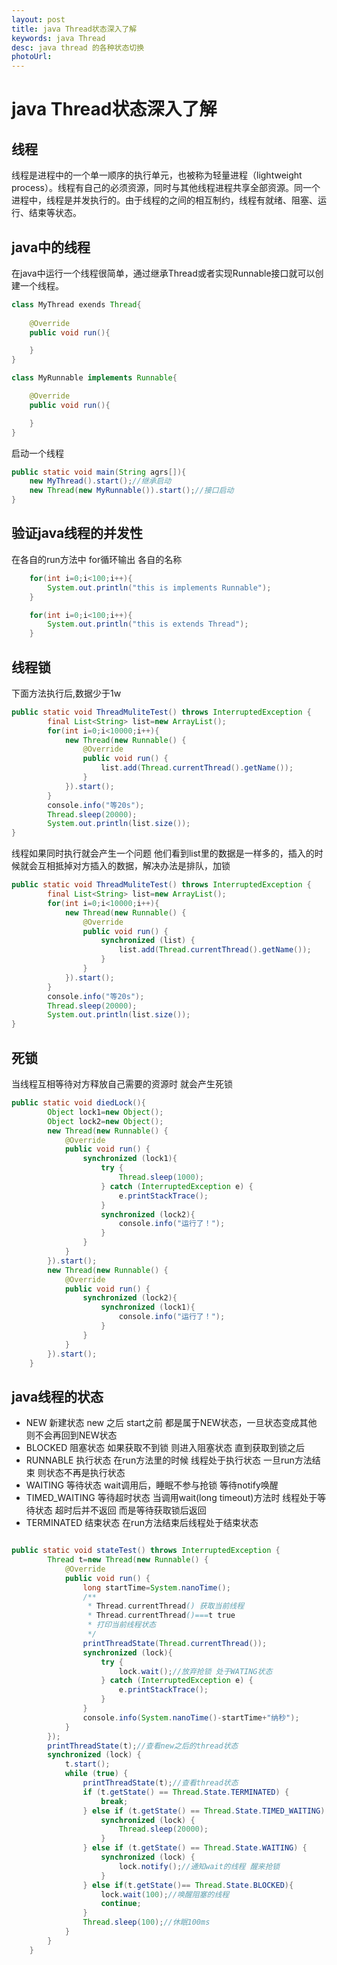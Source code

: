 ```yaml
---
layout: post
title: java Thread状态深入了解
keywords: java Thread 
desc: java thread 的各种状态切换
photoUrl:
---
```


# java Thread状态深入了解

## 线程

线程是进程中的一个单一顺序的执行单元，也被称为轻量进程（lightweight process）。线程有自己的必须资源，同时与其他线程进程共享全部资源。同一个进程中，线程是并发执行的。由于线程的之间的相互制约，线程有就绪、阻塞、运行、结束等状态。

## java中的线程

在java中运行一个线程很简单，通过继承Thread或者实现Runnable接口就可以创建一个线程。
```java
class MyThread exends Thread{
	
	@Override
	public void run(){

	}
}

class MyRunnable implements Runnable{

	@Override
	public void run(){

	}	
}
```
启动一个线程
```java
public static void main(String agrs[]){
	new MyThread().start();//继承启动
	new Thread(new MyRunnable()).start();//接口启动
}

```

## 验证java线程的并发性
在各自的run方法中 for循环输出 各自的名称
```java
	for(int i=0;i<100;i++){
		System.out.println("this is implements Runnable");
    }

    for(int i=0;i<100;i++){
		System.out.println("this is extends Thread");
    }
```

## 线程锁
下面方法执行后,数据少于1w
```java
public static void ThreadMuliteTest() throws InterruptedException {
        final List<String> list=new ArrayList();
        for(int i=0;i<10000;i++){
            new Thread(new Runnable() {
                @Override
                public void run() {
                    list.add(Thread.currentThread().getName());
                }
            }).start();
        }
        console.info("等20s");
        Thread.sleep(20000);
        System.out.println(list.size());
}
```
线程如果同时执行就会产生一个问题 他们看到list里的数据是一样多的，插入的时候就会互相抵掉对方插入的数据，解决办法是排队，加锁
```java
public static void ThreadMuliteTest() throws InterruptedException {
        final List<String> list=new ArrayList();
        for(int i=0;i<10000;i++){
            new Thread(new Runnable() {
                @Override
                public void run() {
                	synchronized (list) {
                    	list.add(Thread.currentThread().getName());
                	}
                }
            }).start();
        }
        console.info("等20s");
        Thread.sleep(20000);
        System.out.println(list.size());
}

```

## 死锁

当线程互相等待对方释放自己需要的资源时 就会产生死锁

```java
public static void diedLock(){
        Object lock1=new Object();
        Object lock2=new Object();
        new Thread(new Runnable() {
            @Override
            public void run() {
                synchronized (lock1){
                    try {
                        Thread.sleep(1000);
                    } catch (InterruptedException e) {
                        e.printStackTrace();
                    }
                    synchronized (lock2){
                        console.info("运行了！");
                    }
                }
            }
        }).start();
        new Thread(new Runnable() {
            @Override
            public void run() {
                synchronized (lock2){
                    synchronized (lock1){
                        console.info("运行了！");
                    }
                }
            }
        }).start();
    }
```
## java线程的状态

* NEW 新建状态 
   new 之后 start之前 都是属于NEW状态，一旦状态变成其他 则不会再回到NEW状态
* BLOCKED 阻塞状态
	如果获取不到锁 则进入阻塞状态 直到获取到锁之后
* RUNNABLE 执行状态
	在run方法里的时候 线程处于执行状态 一旦run方法结束 则状态不再是执行状态
* WAITING 等待状态
	wait调用后，睡眠不参与抢锁 等待notify唤醒
* TIMED_WAITING 等待超时状态
	当调用wait(long timeout)方法时 线程处于等待状态 超时后并不返回 而是等待获取锁后返回
* TERMINATED 结束状态
    在run方法结束后线程处于结束状态

```java

public static void stateTest() throws InterruptedException {
        Thread t=new Thread(new Runnable() {
            @Override
            public void run() {
                long startTime=System.nanoTime();
                /**
                 * Thread.currentThread() 获取当前线程
                 * Thread.currentThread()===t true
                 * 打印当前线程状态
                 */
                printThreadState(Thread.currentThread());
                synchronized (lock){
                    try {
                        lock.wait();//放弃抢锁 处于WATING状态
                    } catch (InterruptedException e) {
                        e.printStackTrace();
                    }
                }
                console.info(System.nanoTime()-startTime+"纳秒");
            }
        });
        printThreadState(t);//查看new之后的thread状态
        synchronized (lock) {
            t.start();
            while (true) {
                printThreadState(t);//查看thread状态
                if (t.getState() == Thread.State.TERMINATED) {
                    break;
                } else if (t.getState() == Thread.State.TIMED_WAITING) {
                    synchronized (lock) {
                        Thread.sleep(20000);
                    }
                } else if (t.getState() == Thread.State.WAITING) {
                    synchronized (lock) {
                        lock.notify();//通知wait的线程 醒来抢锁
                    }
                } else if(t.getState()== Thread.State.BLOCKED){
                    lock.wait(100);//唤醒阻塞的线程
                    continue;
                }
                Thread.sleep(100);//休眠100ms
            }
        }
    }

```